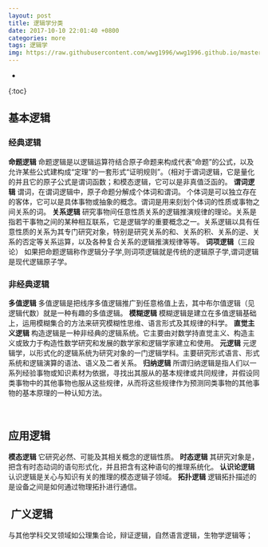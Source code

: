 ```yaml
---
layout: post
title: 逻辑学分类
date: 2017-10-10 22:01:40 +0800
categories: more
tags: 逻辑学
img: https://raw.githubusercontent.com/wwg1996/wwg1996.github.io/master/images/logic.png
---
```


* 
{:toc}
## 基本逻辑

### 经典逻辑

**命题逻辑**
命题逻辑是以逻辑运算符结合原子命题来构成代表“命题”的公式，以及允许某些公式建构成“定理”的一套形式“证明规则”。（相对于谓词逻辑，它是量化的并且它的原子公式是谓词函数；和模态逻辑，它可以是非真值泛函的。
**谓词逻辑**
谓词，在谓词逻辑中，原子命题分解成个体词和谓词。 个体词是可以独立存在的客体，它可以是具体事物或抽象的概念。谓词是用来刻划个体词的性质或事物之间关系的词。
**关系逻辑**
研究事物间任意性质关系的逻辑推演规律的理论。关系是指若干事物之间的某种相互联系，它是逻辑学的重要概念之一。关系逻辑以具有任意性质的关系为其专门研究对象，特别是研究关系的和、关系的积、关系的逆、关系的否定等关系运算，以及各种复合关系的逻辑推演规律等等。
**词项逻辑**（三段论）
如果把命题逻辑称作逻辑分子学,则词项逻辑就是传统的逻辑原子学,谓词逻辑是现代逻辑原子学。

### 非经典逻辑

**多值逻辑**
多值逻辑是把线序多值逻辑推广到任意格值上去，其中布尔值逻辑（见逻辑代数）就是一种有趣的多值逻辑。
**模糊逻辑**
模糊逻辑是建立在多值逻辑基础上，运用模糊集合的方法来研究模糊性思维、语言形式及其规律的科学。
**直觉主义逻辑**
构造逻辑是一种非经典的逻辑系统。它主要由对数学持直觉主义、构造主义或致力于构造性数学研究和发展的数学家和逻辑学家建立和使用。
**元逻辑**
元逻辑学，以形式化的逻辑系统为研究对象的一门逻辑学科。主要研究形式语言、形式系统和逻辑演算的语法、语义及二者关系。
**归纳逻辑**
所谓归纳逻辑是指人们以一系列经验事物或知识素材为依据，寻找出其服从的基本规律或共同规律，并假设同类事物中的其他事物也服从这些规律，从而将这些规律作为预测同类事物的其他事物的基本原理的一种认知方法。
<div>
&nbsp;

## 应用逻辑

**模态逻辑**
它研究必然、可能及其相关概念的逻辑性质。
**时态逻辑**
其研究对象是，把含有时态动词的语句形式化，并且把含有这种语句的推理系统化。
**认识论逻辑**
认识逻辑是关心与知识有关的推理的模态逻辑子领域。
**拓扑逻辑**
逻辑拓扑描述的是设备之间是如何通过物理拓扑进行通信。

##  广义逻辑

与其他学科交叉领域如公理集合论，辩证逻辑，自然语言逻辑，生物学逻辑等；